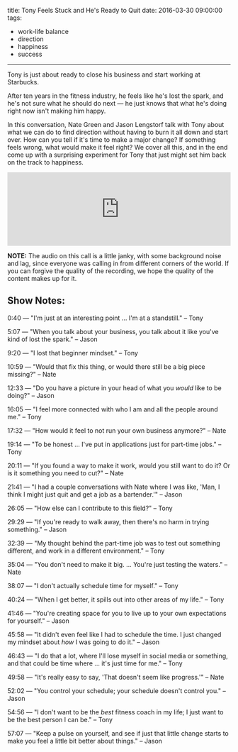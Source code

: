 title: Tony Feels Stuck and He's Ready to Quit
date: 2016-03-30 09:00:00
tags:
- work-life balance
- direction
- happiness
- success
---

Tony is just about ready to close his business and start working at Starbucks.

After ten years in the fitness industry, he feels like he's lost the spark, and he's not sure what he should do next — he just knows that what he's doing right now isn't making him happy.

In this conversation, Nate Green and Jason Lengstorf talk with Tony about what we can do to find direction without having to burn it all down and start over. How can you tell if it's time to make a major change? If something feels wrong, what would make it feel right? We cover all this, and in the end come up with a surprising experiment for Tony that just might set him back on the track to happiness.

<iframe width="100%" height="166" scrolling="no" frameborder="no" src="https://w.soundcloud.com/player/?url=https%3A//api.soundcloud.com/tracks/255724568&amp;color=eb7f00&amp;auto_play=false&amp;hide_related=false&amp;show_comments=true&amp;show_user=true&amp;show_reposts=false"></iframe>

**NOTE:** The audio on this call is a little janky, with some background noise and lag, since everyone was calling in from different corners of the world. If you can forgive the quality of the recording, we hope the quality of the content makes up for it.

<!-- more -->

## Show Notes:

0:40 — "I'm just at an interesting point ... I'm at a standstill." – Tony

5:07 — "When you talk about your business, you talk about it like you've kind of lost the spark." – Jason

9:20 — "I lost that beginner mindset." – Tony

10:59 — "Would that fix this thing, or would there still be a big piece missing?" – Nate

12:33 — "Do you have a picture in your head of what you _would_ like to be doing?" – Jason

16:05 — "I feel more connected with who I am and all the people around me." – Tony

17:32 — "How would it feel to not run your own business anymore?" – Nate

19:14 — "To be honest ... I've put in applications just for part-time jobs." – Tony

20:11 — "If you found a way to make it work, would you still want to do it? Or is it something you need to cut?" – Nate

21:41 — "I had a couple conversations with Nate where I was like, 'Man, I think I might just quit and get a job as a bartender.'" – Jason

26:05 — "How else can I contribute to this field?" – Tony

29:29 — "If you're ready to walk away, then there's no harm in trying something." – Jason

32:39 — "My thought behind the part-time job was to test out something different, and work in a different environment." – Tony

35:04 — "You don't need to make it big. ... You're just testing the waters." – Nate

38:07 — "I don't actually schedule time for myself." – Tony

40:24 — "When I get better, it spills out into other areas of my life." – Tony

41:46 — "You're creating space for you to live up to your own expectations for yourself." – Jason

45:58 — "It didn't even feel like I had to schedule the time. I just changed my mindset about _how_ I was going to do it." – Jason

46:43 — "I do that a lot, where I'll lose myself in social media or something, and that could be time where ... it's just time for me." – Tony

49:58 — "It's really easy to say, 'That doesn't seem like progress.'" – Nate

52:02 — "You control your schedule; your schedule doesn't control you." – Jason

54:56 — "I don't want to be the _best_ fitness coach in my life; I just want to be the best person I can be." – Tony

57:07 — "Keep a pulse on yourself, and see if just that little change starts to make you feel a little bit better about things." – Jason
